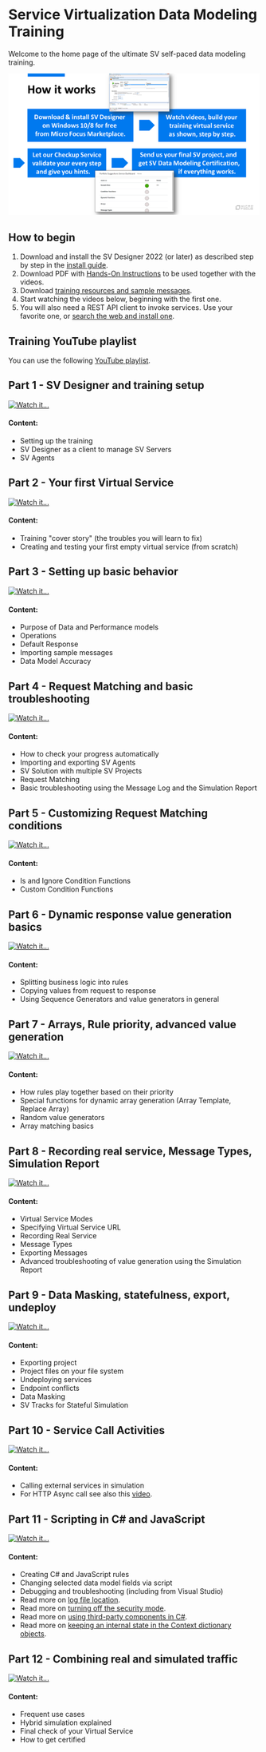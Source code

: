 
# Service Virtualization Data Modeling Training

Welcome to the home page of the ultimate SV self-paced data modeling training. 

![How it works](Resources/how-it-works.png)

## How to begin
1) Download and install the SV Designer 2022 (or later) as described step by step in the [install guide](/Install%20SV%20Designer.md).
2) Download PDF with [Hands-On Instructions](https://github.com/MicroFocus/sv-trainings/raw/main/Resources/SV%20Training%20-%20Hands%20On%202022.pdf) to be used together with the videos.
3) Download [training resources and sample messages](https://github.com/MicroFocus/sv-trainings/raw/main/Resources/Training.zip).
4) Start watching the videos below, beginning with the first one.
5) You will also need a REST API client to invoke services. Use your favorite one, or [search the web and install one](https://www.google.com/search?q=rest+api+client).

## Training YouTube playlist
You can use the following [YouTube playlist](https://www.youtube.com/playlist?list=PLLkt3dLab1_Wu_Q_IatdF5fmE80vYsCAl).

## Part 1 - SV Designer and training setup 
[![Watch it...](https://img.youtube.com/vi/F0wKUiWvMmg/mqdefault.jpg)](https://youtu.be/F0wKUiWvMmg)
#### Content:
- Setting up the training
- SV Designer as a client to manage SV Servers
- SV Agents

## Part 2 - Your first Virtual Service 
[![Watch it...](https://img.youtube.com/vi/oeZ9gr7JnIc/mqdefault.jpg)](https://youtu.be/oeZ9gr7JnIc)
#### Content:
- Training "cover story" (the troubles you will learn to fix)
- Creating and testing your first empty virtual service (from scratch)

## Part 3 - Setting up basic behavior
[![Watch it...](https://img.youtube.com/vi/vepnZNQj198/mqdefault.jpg)](https://youtu.be/vepnZNQj198)
#### Content:
- Purpose of Data and Performance models
- Operations
- Default Response
- Importing sample messages
- Data Model Accuracy

## Part 4 - Request Matching and basic troubleshooting
[![Watch it...](https://img.youtube.com/vi/DwRfz_Rg6t0/mqdefault.jpg)](https://youtu.be/DwRfz_Rg6t0)
#### Content:
- How to check your progress automatically
- Importing and exporting SV Agents
- SV Solution with multiple SV Projects
- Request Matching
- Basic troubleshooting using the Message Log and the Simulation Report

## Part 5 - Customizing Request Matching conditions
[![Watch it...](https://img.youtube.com/vi/nPXhmsVgRJE/mqdefault.jpg)](https://youtu.be/nPXhmsVgRJE)
#### Content:
- Is and Ignore Condition Functions
- Custom Condition Functions

## Part 6 - Dynamic response value generation basics
[![Watch it...](https://img.youtube.com/vi/H_LGmvBTymc/mqdefault.jpg)](https://youtu.be/H_LGmvBTymc)
#### Content:
- Splitting business logic into rules
- Copying values from request to response
- Using Sequence Generators and value generators in general

## Part 7 - Arrays, Rule priority, advanced value generation
[![Watch it...](https://img.youtube.com/vi/p5Mj5zCFBSw/mqdefault.jpg)](https://youtu.be/p5Mj5zCFBSw)
#### Content:
- How rules play together based on their priority
- Special functions for dynamic array generation (Array Template, Replace Array)
- Random value generators
- Array matching basics

## Part 8 - Recording real service, Message Types, Simulation Report
[![Watch it...](https://img.youtube.com/vi/kRg3VHBL77U/mqdefault.jpg)](https://youtu.be/kRg3VHBL77U)
#### Content:
- Virtual Service Modes
- Specifying Virtual Service URL
- Recording Real Service
- Message Types
- Exporting Messages
- Advanced troubleshooting of value generation using the Simulation Report

## Part 9 - Data Masking, statefulness, export, undeploy
[![Watch it...](https://img.youtube.com/vi/3w7JrsFpep8/mqdefault.jpg)](https://youtu.be/3w7JrsFpep8)
#### Content:
- Exporting project
- Project files on your file system
- Undeploying services
- Endpoint conflicts
- Data Masking
- SV Tracks for Stateful Simulation

## Part 10 - Service Call Activities
[![Watch it...](https://img.youtube.com/vi/gcj12ExJWY4/mqdefault.jpg)](https://youtu.be/gcj12ExJWY4)
#### Content:
- Calling external services in simulation
- For HTTP Async call see also this [video](https://youtu.be/45iNyM5EkE0).

## Part 11 - Scripting in C# and JavaScript
[![Watch it...](https://img.youtube.com/vi/4XnvPVsOQmE/mqdefault.jpg)](https://youtu.be/4XnvPVsOQmE)
#### Content:
- Creating C# and JavaScript rules
- Changing selected data model fields via script
- Debugging and troubleshooting (including from Visual Studio)
- Read more on [log file location](https://admhelp.microfocus.com/sv/en/2022-2022-r1/Help/Content/UG/c_logs.htm).
- Read more on [turning off the security mode](https://admhelp.microfocus.com/sv/en/2022-2022-r1/Help/Content/UG/t_scripted_rule_Csharp.htm#mt-item-1).
- Read more on [using third-party components in C#](https://admhelp.microfocus.com/sv/en/2022-2022-r1/Help/Content/UG/t_Csharp_thirdpartylib.htm).
- Read more on [keeping an internal state in the Context dictionary objects](https://admhelp.microfocus.com/sv/en/2022-2022-r1/Help/Content/UG/t_scripted_rule.htm#mt-item-2).

## Part 12 - Combining real and simulated traffic
[![Watch it...](https://img.youtube.com/vi/pW5fQD4ngAg/mqdefault.jpg)](https://youtu.be/pW5fQD4ngAg)
#### Content:
- Frequent use cases
- Hybrid simulation explained
- Final check of your Virtual Service
- How to get certified
